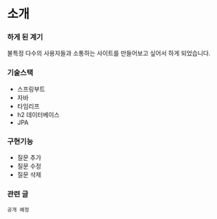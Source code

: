 # 소개


### 하게 된 계기

불특정 다수의 사용자들과 소통하는 사이트를 만들어보고 싶어서 하게 되었습니다. 


### 기술스택


- 스프링부트
- 자바
- 타임리프
- h2 데이터베이스
- JPA

### 구현기능

- 질문 추가
- 질문 수정
- 질문 삭제


### 관련 글

  `공개 예정`
  
